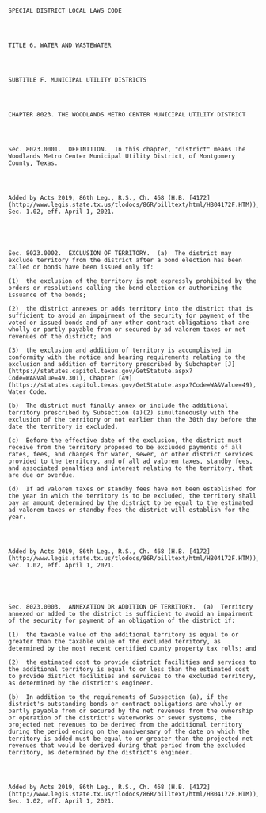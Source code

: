 ﻿
    
    
    	
    					
    
    
    SPECIAL DISTRICT LOCAL LAWS CODE
    
      
    
    
    TITLE 6. WATER AND WASTEWATER
    
      
    
    
    SUBTITLE F. MUNICIPAL UTILITY DISTRICTS
    
      
    
    
    CHAPTER 8023. THE WOODLANDS METRO CENTER MUNICIPAL UTILITY DISTRICT
    
      
    
    
    Sec. 8023.0001.  DEFINITION.  In this chapter, "district" means The Woodlands Metro Center Municipal Utility District, of Montgomery County, Texas.
    
    
    
    
    Added by Acts 2019, 86th Leg., R.S., Ch. 468 (H.B. [4172](http://www.legis.state.tx.us/tlodocs/86R/billtext/html/HB04172F.HTM)), Sec. 1.02, eff. April 1, 2021.
    
    
    
    
    
    Sec. 8023.0002.  EXCLUSION OF TERRITORY.  (a)  The district may exclude territory from the district after a bond election has been called or bonds have been issued only if:
    
    (1)  the exclusion of the territory is not expressly prohibited by the orders or resolutions calling the bond election or authorizing the issuance of the bonds;
    
    (2)  the district annexes or adds territory into the district that is sufficient to avoid an impairment of the security for payment of the voted or issued bonds and of any other contract obligations that are wholly or partly payable from or secured by ad valorem taxes or net revenues of the district; and
    
    (3)  the exclusion and addition of territory is accomplished in conformity with the notice and hearing requirements relating to the exclusion and addition of territory prescribed by Subchapter [J](https://statutes.capitol.texas.gov/GetStatute.aspx?Code=WA&Value=49.301), Chapter [49](https://statutes.capitol.texas.gov/GetStatute.aspx?Code=WA&Value=49), Water Code.
    
    (b)  The district must finally annex or include the additional territory prescribed by Subsection (a)(2) simultaneously with the exclusion of the territory or not earlier than the 30th day before the date the territory is excluded.
    
    (c)  Before the effective date of the exclusion, the district must receive from the territory proposed to be excluded payments of all rates, fees, and charges for water, sewer, or other district services provided to the territory, and of all ad valorem taxes, standby fees, and associated penalties and interest relating to the territory, that are due or overdue.
    
    (d)  If ad valorem taxes or standby fees have not been established for the year in which the territory is to be excluded, the territory shall pay an amount determined by the district to be equal to the estimated ad valorem taxes or standby fees the district will establish for the year.
    
    
    
    
    Added by Acts 2019, 86th Leg., R.S., Ch. 468 (H.B. [4172](http://www.legis.state.tx.us/tlodocs/86R/billtext/html/HB04172F.HTM)), Sec. 1.02, eff. April 1, 2021.
    
    
    
    
    
    Sec. 8023.0003.  ANNEXATION OR ADDITION OF TERRITORY.  (a)  Territory annexed or added to the district is sufficient to avoid an impairment of the security for payment of an obligation of the district if:
    
    (1)  the taxable value of the additional territory is equal to or greater than the taxable value of the excluded territory, as determined by the most recent certified county property tax rolls; and
    
    (2)  the estimated cost to provide district facilities and services to the additional territory is equal to or less than the estimated cost to provide district facilities and services to the excluded territory, as determined by the district's engineer.
    
    (b)  In addition to the requirements of Subsection (a), if the district's outstanding bonds or contract obligations are wholly or partly payable from or secured by the net revenues from the ownership or operation of the district's waterworks or sewer systems, the projected net revenues to be derived from the additional territory during the period ending on the anniversary of the date on which the territory is added must be equal to or greater than the projected net revenues that would be derived during that period from the excluded territory, as determined by the district's engineer.
    
    
    
    
    Added by Acts 2019, 86th Leg., R.S., Ch. 468 (H.B. [4172](http://www.legis.state.tx.us/tlodocs/86R/billtext/html/HB04172F.HTM)), Sec. 1.02, eff. April 1, 2021.
    
    
    
    
    				
